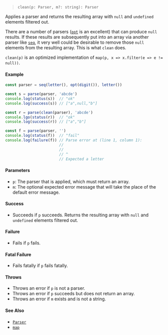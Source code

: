 <!--
 Copyright (c) 2021 Thomas J. Otterson
 
 This software is released under the MIT License.
 https://opensource.org/licenses/MIT
-->

<!--
 Copyright (c) 2020 Thomas J. Otterson
 
 This software is released under the MIT License.
 https://opensource.org/licenses/MIT
-->

> `clean(p: Parser, m?: string): Parser`

Applies a parser and returns the resulting array with `null` and `undefined` elements filtered out.

There are a number of parsers ([`opt`](opt.md) is an excellent) that can produce `null` results. If these results are subsequently put into an array via another parser like [`seq`](seq.md), it very well could be desirable to remove those `null` elements from the resulting array. This is what `clean` does.

`clean(p)` is an optimized implementation of `map(p, x => x.filter(e => e != null))`.

#### Example

```javascript
const parser = seq(letter(), opt(digit()), letter())

const s = parse(parser, 'abcde')
console.log(status(s))  // "ok"
console.log(success(s)) // ["a",null,"b"]

const r = parse(clean(parser), 'abcde')
console.lgo(status(r))  // "ok"
console.log(success(r)) // ["a","b"]

const f = parse(parser, '')
console.log(status(f))  // "fail"
console.log(failure(f)) // Parse error at (line 1, column 1):
                        //
                        // 
                        // ^
                        // Expected a letter
```

#### Parameters

* `p`: The parser that is applied, which must return an array.
* `m`: The optional expected error message that will take the place of the default error message.

#### Success

* Succeeds if `p` succeeds. Returns the resulting array with `null` and `undefined` elements filtered out.

#### Failure

* Fails if `p` fails.

#### Fatal Failure

* Fails fatally if `p` fails fatally.

#### Throws

* Throws an error if `p` is not a parser.
* Throws an error if `p` succeeds but does not return an array.
* Throws an error if `m` exists and is not a string.

#### See Also

* [`Parser`](../types/parser.md)
* [`map`](map.md)